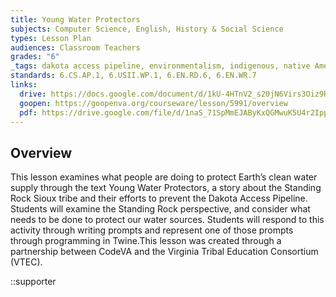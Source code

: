 ```yaml
---
title: Young Water Protectors
subjects: Computer Science, English, History & Social Science
types: Lesson Plan
audiences: Classroom Teachers
grades: "6"
_tags: dakota access pipeline, environmentalism, indigenous, native American, programming, standing rock, twine
standards: 6.CS.AP.1, 6.USII.WP.1, 6.EN.RD.6, 6.EN.WR.7
links:
  drive: https://docs.google.com/document/d/1kU-4HTnV2_s20jN6Virs3Oiz9RtcQdcywXRUWDD6lCI/edit#heading=h.gjdgxs
  goopen: https://goopenva.org/courseware/lesson/5991/overview
  pdf: https://drive.google.com/file/d/1naS_71SpMmEJAByKxQGMwuK5U4r2IppZ/view?usp=drive_link
---
```


## Overview

This lesson examines what people are doing to protect Earth’s clean water supply through the text Young Water Protectors, a story about the Standing Rock Sioux tribe and their efforts to prevent the Dakota Access Pipeline. Students will examine the Standing Rock perspective, and consider what needs to be done to protect our water sources. Students will respond to this activity through writing prompts and represent one of those prompts through programming in Twine.This lesson was created through a partnership between CodeVA and the Virginia Tribal Education Consortium (VTEC). 

::supporter